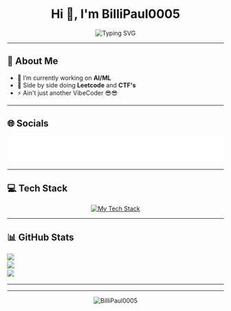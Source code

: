 <h1 align="center">Hi 👋, I'm BilliPaul0005</h1>
<p align="center">
  <img src="https://readme-typing-svg.demolab.com?font=Fira+Code&weight=700&size=28&duration=3000&pause=1000&color=1BC6D7&vCenter=true&width=600&height=60&lines=AI%2FML+Explorer;LeetCode+%26+CTF+Addict;Not+Just+Another+VibeCoder+%F0%9F%98%8E%F0%9F%98%8E" alt="Typing SVG" />
</p>

---

## 💫 About Me

- 🔭 I’m currently working on **AI/ML**
- 🌱 Side by side doing **Leetcode** and **CTF's**
- ⚡ Ain't just another VibeCoder 😎😎

---

## 🌐 Socials
<p align="center">
  <img src=".github/assets/socials.svg" alt="My Socials" />
</p>

---

## 💻 Tech Stack
<p align="center">
  <a href="https://github.com/BilliPaul0005/BilliPaul0005">
    <img src=".github/assets/tech-stack.svg" alt="My Tech Stack" />
  </a>
</p>

---

## 📊 GitHub Stats

![](https://github-readme-stats.vercel.app/api?username=BilliPaul0005&theme=aura&hide_border=false&include_all_commits=true&count_private=true)<br/>
![](https://nirzak-streak-stats.vercel.app/?user=BilliPaul0005&theme=aura&hide_border=false)<br/>
![](https://github-readme-stats.vercel.app/api/top-langs/?username=BilliPaul0005&theme=aura&hide_border=false&include_all_commits=true&count_private=true&layout=compact)

---

---

<p align="center">
  <img src="https://komarev.com/ghpvc/?username=BilliPaul0005&label=Profile%20views&color=0e75b6&style=flat" alt="BilliPaul0005" />
</p>
